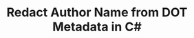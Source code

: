 ---
############################# Static ############################
layout: "auto-gen-gist"
draft: false
path: "redaction/net/metadata/author/dot"
otherformats: PDF DOC DOT DOCX DOCM RTF XLSX XLSM XLTX XLTM XLS XLT PPTX PPT PPSX POT PPS PPTM 

############################# Head ############################
head_title: "Redact Sensitive Metadata from Documents in C#"
head_description: "Apply metadata redaction by applying filters for documents of different formats"

############################# Header ############################
title: "Redact Author Name from DOT Metadata in C#"
description: "GroupDocs.Redactions provides a flexible API that allows to search & replace/remove any metadata property using filters."

######################### Download Button #######################
button:
    enable: true

############################# About ############################
about:
    enable: true
    title: "What is Metadata Redaction?"
    content: |
        Redaction refers to the removal of unwanted or confidential information from electronic documents. All the file formats including PDF, DOC, DOCX, PPT, PPTX, XLS, XLSX and others have some metadata properties. These properties include author name, category, company name, comments, creation time, last updated and many more. Sometimes you need to completely delete unwanted metadata fields or you might want to update their values. There are also some hidden data associated with the files which can be viewed using various tools and techniques. There are many cases when you don't want this data to be accessed by anyone. With GroupDocs.Redaction API you can apply metadata redactions to any of these metadata properties. You can change or delete them by filtering the metadata you want. In this guide we will explain how you can redact author name from DOT metadata in C#.

############################# content ############################
steps:
    enable: true
    block:
    - title_left: "Redact DOT Metadata in C#"
      content_left: |
        Following code allows you to search and redact sensitive data from a DOT document. You can set scope for redaction by setting filter, e.g. to MetadataFilter.Author. - it will leave the regular expressions matches undone in all metadata items, except “Author” property:
        
      title_right: "How to Redact DOT Metadata"
      content_right: |
        * Create an instance of [Redactor](https://apireference.groupdocs.com/redaction/net/groupdocs.redaction/redactor) class & upload DOT file
        * Create an instance of [MetadataSearchRedaction](https://apireference.groupdocs.com/redaction/net/groupdocs.redaction.redactions/metadatasearchredaction) class to find and replace sensitive data from document's metadata
        * Set scope for redaction by setting filter, e.g. Use MetadataFilter.Author in below code 
        * Call [Redactor.Apply](https://apireference.groupdocs.com/redaction/net/groupdocs.redaction/redactor/methods/apply/index) method with object of [MetadataSearchRedaction](https://apireference.groupdocs.com/redaction/net/groupdocs.redaction.redactions/metadatasearchredaction)
        
      gisthash: "9718d29035590c729114d50e69aa49b0"
      gistfile: "RedactAuthorMetadata.cs"

    - title_left: "Remove DOT Metadata in C#"
      content_left: |
        You can replace all or specific metadata in the document with empty (blank or minimal) values using EraseMetadataRedaction class. Following code shows how you can filter and then remove a metadata property from a DOT document.The example below blanks out all properties of the document:
        
      title_right: "Erase DOT Metadata"
      content_right: |
        * Create an instance of [Redactor](https://apireference.groupdocs.com/redaction/net/groupdocs.redaction/redactor) class & upload DOT file
        * Create an instance of [EraseMetadataRedaction](https://apireference.groupdocs.com/redaction/net/groupdocs.redaction.redactions/erasemetadataredaction) to remove metadata of the document
        * Set scope for redaction by setting filter, e.g. Replace MetadataFilter.All with MetadataFilter.Author in below code 
        * Call [Redactor.Apply](https://apireference.groupdocs.com/redaction/net/groupdocs.redaction/redactor/methods/apply/index) method with object of [MetadataSearchRedaction](https://apireference.groupdocs.com/redaction/net/groupdocs.redaction.redactions/metadatasearchredaction)
        
      gisthash: "cef91d8d8f160aaf560218d1abd520e2"
      gistfile: "CleanMetadata.cs"

    - title_left: "System Requirements"
      content_left: |
        GroupDocs.Redaction for .NET supports any 32-bit or 64-bit operating system where .NET platform is installed. It does not require any external software or third party tool to be installed. For complete system requirements guide, please visit [system requirements](https://docs.groupdocs.com/redaction/net/system-requirements)
        
      title_right: "Installation Instructions"
      content_right: |
        Install from command line as ```nuget install GroupDocs.Redaction``` or via Package Manager Console of Visual Studio with ```Install-Package GroupDocs.Redaction```. 
        Alternatively, get the offline MSI installer or DLLs in a ZIP file from [downloads](https://downloads.groupdocs.com/redaction/net), and reference it in your project manually.

demos:
    enable: true
        

about_formats:
    enable: true


more_formats:
    enable: true


back_to_top:
    enable: true
---